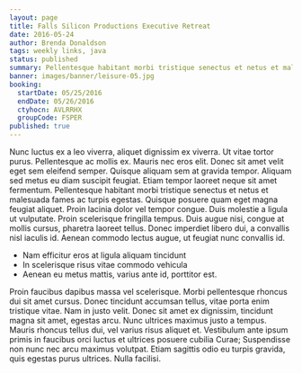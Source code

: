 ```yaml
---
layout: page
title: Falls Silicon Productions Executive Retreat
date: 2016-05-24
author: Brenda Donaldson
tags: weekly links, java
status: published
summary: Pellentesque habitant morbi tristique senectus et netus et malesuada.
banner: images/banner/leisure-05.jpg
booking:
  startDate: 05/25/2016
  endDate: 05/26/2016
  ctyhocn: AVLRRHX
  groupCode: FSPER
published: true
---
```

Nunc luctus ex a leo viverra, aliquet dignissim ex viverra. Ut vitae tortor purus. Pellentesque ac mollis ex. Mauris nec eros elit. Donec sit amet velit eget sem eleifend semper. Quisque aliquam sem at gravida tempor. Aliquam sed metus eu diam suscipit feugiat. Etiam tempor laoreet neque sit amet fermentum. Pellentesque habitant morbi tristique senectus et netus et malesuada fames ac turpis egestas. Quisque posuere quam eget magna feugiat aliquet. Proin lacinia dolor vel tempor congue. Duis molestie a ligula ut vulputate. Proin scelerisque fringilla tempus. Duis augue nisi, congue at mollis cursus, pharetra laoreet tellus. Donec imperdiet libero dui, a convallis nisl iaculis id. Aenean commodo lectus augue, ut feugiat nunc convallis id.

* Nam efficitur eros at ligula aliquam tincidunt
* In scelerisque risus vitae commodo vehicula
* Aenean eu metus mattis, varius ante id, porttitor est.

Proin faucibus dapibus massa vel scelerisque. Morbi pellentesque rhoncus dui sit amet cursus. Donec tincidunt accumsan tellus, vitae porta enim tristique vitae. Nam in justo velit. Donec sit amet ex dignissim, tincidunt magna sit amet, egestas arcu. Nunc ultrices maximus justo a tempus. Mauris rhoncus tellus dui, vel varius risus aliquet et. Vestibulum ante ipsum primis in faucibus orci luctus et ultrices posuere cubilia Curae; Suspendisse non nunc nec arcu maximus volutpat. Etiam sagittis odio eu turpis gravida, quis egestas purus ultrices. Nulla facilisi.
